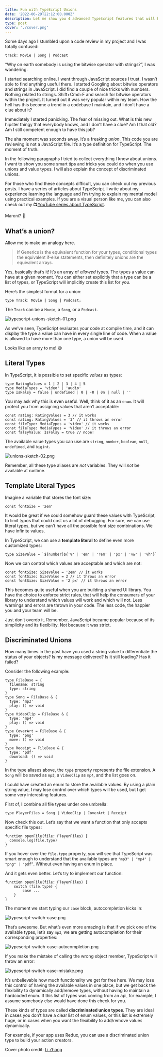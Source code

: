 ```yaml
---
title: Fun with TypeScript Unions
date: '2022-06-29T22:12:00.000Z'
description: Let me show you 4 advanced TypeScript features that will help you create types automatically, so that you don't have to manually do that.
type: post
cover: './cover.png'
---
```


Some days ago I stumbled upon a code review in my project and I was totally confused:

```tsx
track: Movie | Song | Podcast
```

“Why on earth somebody is using the bitwise operator with strings?”, I was wondering.

I started searching online. I went through JavaScript sources I trust. I wasn’t able to find anything useful there. I started Googling about bitwise operators and strings in JavaScript. I did find a couple of nice tricks with numbers. Nothing related to strings. Shift+Cmd+F and search for bitwise operators within the project. It turned out it was very popular within my team. How the hell has this become a trend in a codebase I maintain, and I don’t have a clue about it?

Immediately I started panicking. The fear of missing out. What is this new hipster thingy that everybody knows, and Ι don’t have a clue? Am I that old? Am I still competent enough to have this job?

The aha moment was seconds away. It’s a freaking _union_. This code you are reviewing is not a JavaScript file. It’s a type definition for TypeScript. The moment of truth.

In the following paragraphs I tried to collect everything I know about unions. I want to show you some smart tips and tricks you could do when you use unions and value types. I will also explain the concept of discriminated unions.

For those who find these concepts difficult, you can check out my previous posts. I have a series of articles about TypeScript. I write about my experience learning the language and I’m trying to explain my mental model using practical examples. If you are a visual person like me, you can also check out my 📺[YouTube series about TypeScript](https://youtube.com/playlist?list=PL73mkIDIrfyPKjkJ1V151lcgGEDHs3tgG).

Maroni? 🌰

## What’s a union?

Allow me to make an analogy here.

> If Generics is the equivalent function for your types, conditional types the equivalent if-else statements, then definitely unions are the equivalent arrays.

Yes, basically that’s it! It’s an array of _allowed_ types. The types a value can have at a given moment. You can either set explicitly that a type can be a list of types, or TypeScript will implicitly create this list for you.

Here’s the simplest format for a union:

```tsx
type Track: Movie | Song | Podcast;
```

The `Track` can be a `Movie`, a `Song`, or a `Podcast`.

![typescript-unions-sketch-01.png](images/typescript-unions-sketch-01.png)

As we’ve seen, TypeScript evaluates your code at compile time, and it can display the type a value can have in every single line of code. When a value is allowed to have more than one type, a union will be used.

Looks like an array to me! 😃

## Literal Types

In TypeScript, it is possible to set specific _values_ as types:

```tsx
type RatingValues = 1 | 2 | 3 | 4 | 5
type MediaTypes = 'video' | 'audio'
type IsFalsy = false | undefined | 0 | -0 | 0n | null | ''
```

You may ask why this is even useful. Well, think of it as an `enum`. It will protect you from assigning values that aren’t acceptable:

```tsx
const rating: RatingValues = 3 // it works
const rating: RatingValues = '3' // it throws an error
const fileType: MediaTypes = 'video' // it works
const fileType: MediaTypes = 'Video' // it throws an error
const falsyValue: IsFalsy = true // nope!
```

The available value types you can use are `string`, `number`, `boolean`, `null`, `undefined`, and `bigint`.

![unions-sketch-02.png](images/typescript-unions-sketch-02.png)

Remember, all these type aliases are _not_ variables. They will _not_ be available at runtime.

## Template Literal Types

Imagine a variable that stores the font size:

```tsx
const fontSize = '2em'
```

It would be great if we could somehow guard these values with TypeScript, to limit typos that could cost us a lot of debugging. For sure, we can use literal types, but we can’t have all the possible font size combinations. We have infinite values.

In TypeScript, we can use a **template literal** to define even more customized types:

```tsx
type SizeValue = `${number}${'%' | 'em' | 'rem' | 'px' | 'vw' | 'vh'}`
```

Now we can control which values are acceptable and which are not:

```tsx
const fontSize: SizeValue = '2em' // it works
const fontSize: SizeValue = 2 // it throws an error
const fontSize: SizeValue = '2 px' // it throws an error
```

This becomes quite useful when you are building a shared UI library. You have the choice to enforce strict rules, that will help the consumers of your library to understand which values will work and which will not. Less warnings and errors are thrown in your code. The less code, the happier you and your team will be.

Just don’t overdo it. Remember, JavaScript became popular because of its simplicity and its flexibility. Not because it was strict.

## Discriminated Unions

How many times in the past have you used a string value to differentiate the status of your objects? Is my message delivered? Is it still loading? Has it failed?

Consider the following example:

```tsx
type FileBase = {
  filename: string
  type: string
}
type Song = FileBase & {
  type: 'mp3'
  play: () => void
}
type VideoClip = FileBase & {
  type: 'mp4'
  play: () => void
}
type CoverArt = FileBase & {
  type: 'png'
  move: () => void
}
type Receipt = FileBase & {
  type: 'pdf'
  download: () => void
}
```

In the type aliases above, the `type` property represents the file extension. A `Song` will be saved as `mp3`, a `VideoClip` as `mp4`, and the list goes on.

I could have created an enum to store the available values. By using a plain string value, I may lose control over which types will be used, but I get some very interesting features.

First of, I combine all file types under one umbrella:

```tsx
type PlayerFiles = Song | VideoClip | CoverArt | Receipt
```

Now check this out. Let’s say that we want a function that only accepts specific file types:

```tsx
function openFile(file: PlayerFiles) {
  console.log(file.type)
}
```

If you hover over the `file.type` property, you will see that TypeScript was smart enough to understand that the available types are `"mp3" | "mp4" | "png" | "pdf”`. Without even having an enum in place.

And it gets even better. Let’s try to implement our function:

```tsx
function openFile(file: PlayerFiles) {
	switch (file.type) {
		case ...
	}
}
```

The moment we start typing our `case` block, autocompletion kicks in:

![typescript-switch-case.png](images/typescript-switch-case.png)

That’s awesome. But what’s even more amazing is that if we pick one of the available types, let’s say `mp3`, we are getting autocompletion for their corresponding properties:

![typescript-switch-case-autocompletion.png](images/typescript-switch-case-autocompletion.png)

If you make the mistake of calling the wrong object member, TypeScript will throw an error:

![typescript-switch-case-mistake.png](images/typescript-switch-case-mistake.png)

It’s unbelievable how much functionality we get for free here. We may lose this control of having the available values in one place, but we get back the flexibility to dynamically add/remove types, without having to maintain a hardcoded enum. If this list of types was coming from an api, for example, I assume somebody else would have done this check for you.

These kinds of types are called **discriminated union types**. They are ideal in cases you don’t have a clear list of enum values, or this list is extremely huge, or in cases when you want the flexibility to add/remove values dynamically.

For example, if your app uses Redux, you can use a discriminated union type to build your action creators.

Cover photo credit: [Li Zhang](https://unsplash.com/photos/kdnSoGLjoZ8)
